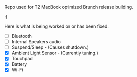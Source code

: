 Repo used for T2 MacBook optimized Brunch release building.

:)


Here is what is being worked on or has been fixed.

- [ ]  Bluetooth 
- [ ]  Internal Speakers audio
- [ ]  Suspend/Sleep - (Causes shutdown.)
- [x]  Ambient Light Sensor - (Currently tuning.)
- [x]  Touchpad
- [x]  Battery
- [x]  Wi-Fi
